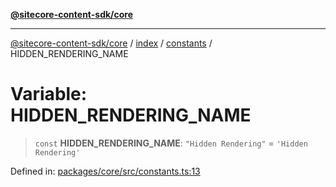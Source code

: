 [**@sitecore-content-sdk/core**](../../../../README.md)

***

[@sitecore-content-sdk/core](../../../../README.md) / [index](../../../README.md) / [constants](../README.md) / HIDDEN\_RENDERING\_NAME

# Variable: HIDDEN\_RENDERING\_NAME

> `const` **HIDDEN\_RENDERING\_NAME**: `"Hidden Rendering"` = `'Hidden Rendering'`

Defined in: [packages/core/src/constants.ts:13](https://github.com/Sitecore/content-sdk/blob/49730513e5708f82afd41a071847a7598aa586bb/packages/core/src/constants.ts#L13)
